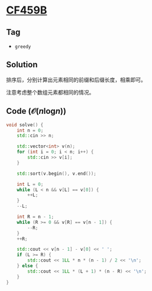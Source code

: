 # [CF459B](https://mirror.codeforces.com/problemset/problem/459/B)

## Tag
- `greedy`

## Solution
排序后，分别计算出元素相同的前缀和后缀长度，相乘即可。

注意考虑整个数组元素都相同的情况。

## Code ($\mathcal{O}(n\mathrm{log}n)$)
```cpp
void solve() {
    int n = 0;
    std::cin >> n;

    std::vector<int> v(n);
    for (int i = 0; i < n; i++) {
        std::cin >> v[i];
    }

    std::sort(v.begin(), v.end());

    int L = 0;
    while (L < n && v[L] == v[0]) {
        ++L;
    }
    --L;

    int R = n - 1;
    while (R >= 0 && v[R] == v[n - 1]) {
        --R;
    }
    ++R;

    std::cout << v[n - 1] - v[0] << ' ';
    if (L >= R) {
        std::cout << 1LL * n * (n - 1) / 2 << '\n';
    } else {
        std::cout << 1LL * (L + 1) * (n - R) << '\n';
    }
}
```
